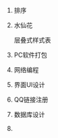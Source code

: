 1. 排序

   

2. 水仙花

   层叠式样式表

   

3. PC软件打包

   

4. 网络编程

   

5. 界面UI设计

   

6. QQ链接注册

   

7. 数据库设计

   

8. 